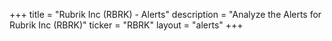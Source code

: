 +++
title = "Rubrik Inc (RBRK) - Alerts"
description = "Analyze the Alerts for Rubrik Inc (RBRK)"
ticker = "RBRK"
layout = "alerts"
+++

